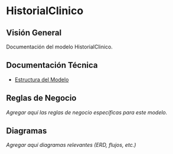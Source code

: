 # HistorialClinico

## Visión General

Documentación del modelo HistorialClinico.

## Documentación Técnica

- [Estructura del Modelo](./_generated/historialclinico.md)

## Reglas de Negocio

*Agregar aquí las reglas de negocio específicas para este modelo.*

## Diagramas

*Agregar aquí diagramas relevantes (ERD, flujos, etc.)*

